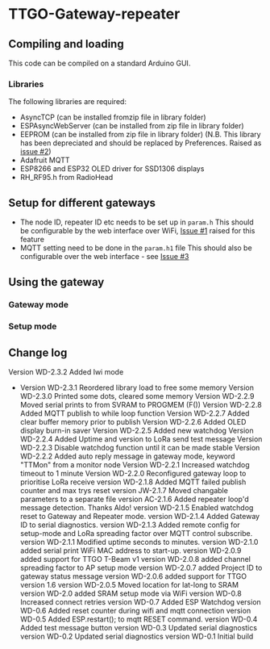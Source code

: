 # TTGO-Gateway-repeater
## Compiling and loading
This code can be compiled on a standard Arduino GUI.
### Libraries
The following libraries are required:
- AsyncTCP (can be installed fromzip file in library folder)
- ESPAsyncWebServer (can be installed from zip file in library folder)
- EEPROM (can be installed from zip file in library folder) (N.B. This library has been depreciated and should be replaced by Preferences. Raised as [issue #2](https://github.com/aklciot/TTGO-Gateway-repeater/issues/2))
- Adafruit MQTT
- ESP8266 and ESP32 OLED driver for SSD1306 displays
- RH_RF95.h from RadioHead

## Setup for different gateways
* The node ID, repeater ID etc needs to be set up in `param.h`
This should be configurable by the web interface over WiFi, [Issue #1](https://github.com/aklciot/TTGO-Gateway-repeater/issues/1) raised for this feature
* MQTT setting need to be done in the `param.h1` file
This should also be configurable over the web interface - see [Issue #3](https://github.com/aklciot/TTGO-Gateway-repeater/issues/3)

## Using the gateway
### Gateway mode

### Setup mode

## Change log
Version WD-2.3.2 Added Iwi mode
- Version WD-2.3.1 Reordered library load to free some memory
Version WD-2.3.0 Printed some dots, cleared some memory
Version WD-2.2.9 Moved serial prints to from SVRAM to PROGMEM (F())
Version WD-2.2.8 Added MQTT publish to while loop function
Version WD-2.2.7 Added clear buffer memory prior to publish
Version WD-2.2.6 Added OLED display burn-in saver
Version WD-2.2.5 Added new watchdog
Version WD-2.2.4 Added Uptime and version to LoRa send test message
Version WD-2.2.3 Disable watchdog function until it can be made stable
Version WD-2.2.2 Added auto reply message in gateway mode, keyword "TTMon" from a monitor node
Version WD-2.2.1 Increased watchdog timeout to 1 minute
Version WD-2.2.0 Reconfigured gateway loop to prioritise LoRa receive
version WD-2.1.8 Added MQTT failed publish counter and max trys reset
version JW-2.1.7 Moved changable parameters to a separate file
version AC-2.1.6 Added repeater loop'd message detection. Thanks Aldo!
version WD-2.1.5 Enabled watchdog reset to Gateway and Repeater mode.
version WD-2.1.4 Added Gateway ID to serial diagnostics.
version WD-2.1.3 Added remote config for setup-mode and LoRa spreading factor over MQTT control subscribe.
version WD-2.1.1 Modified uptime seconds to minutes.
version WD-2.1.0 added serial print WiFi MAC address to start-up.
version WD-2.0.9 added support for TTGO T-Beam v1
version WD-2.0.8 added channel spreading factor to AP setup mode
version WD-2.0.7 added Project ID to gateway status message
version WD-2.0.6 added support for TTGO version 1.6
version WD-2.0.5 Moved location for lat-long to SRAM
version WD-2.0 added SRAM setup mode via WiFi
version WD-0.8 Increased connect retries
version WD-0.7 Added ESP Watchdog
version WD-0.6 Added reset counter during wifi and mqtt connection
version WD-0.5 Added ESP.restart(); to mqtt RESET command.
version WD-0.4 Added test message button
version WD-0.3 Updated serial diagnostics
version WD-0.2 Updated serial diagnostics
version WD-0.1 Initial build
